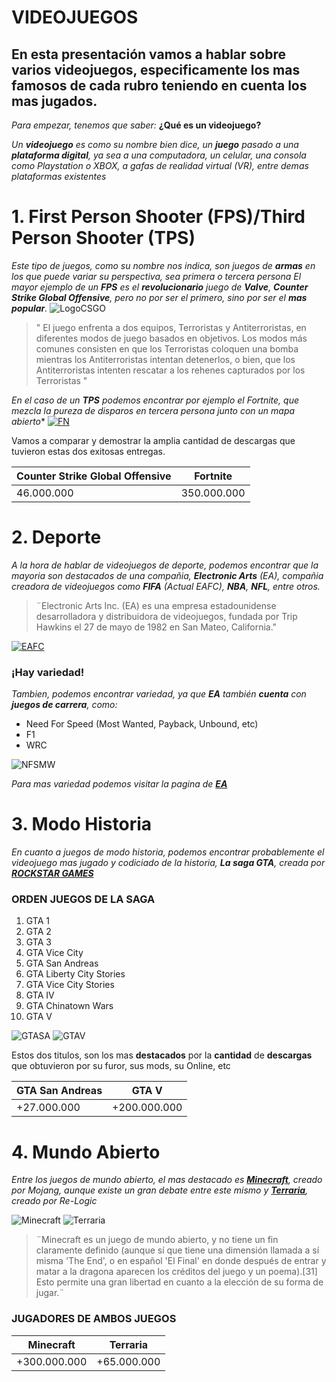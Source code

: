 # VIDEOJUEGOS
## En esta presentación vamos a hablar sobre varios videojuegos, especificamente los mas famosos de cada rubro teniendo en cuenta los mas jugados.

*Para empezar, tenemos que saber:* **¿Qué es un videojuego?**

*Un **videojuego** es como su nombre bien dice, un **juego** pasado a una **plataforma digital**, ya sea a una computadora, un celular, una consola como Playstation o XBOX, a gafas de realidad virtual (VR), entre demas plataformas existentes*

# **1.** First Person  Shooter (FPS)/Third Person Shooter (TPS)
*Este tipo de juegos, como su nombre nos indica, son juegos de **armas** en los que puede variar su perspectiva, sea primera o tercera persona*
*El mayor ejemplo de un **FPS** es el **revolucionario** juego de **Valve**, **Counter Strike Global Offensive**, pero no por ser el primero, sino por ser el **mas popular**.*
![LogoCSGO](https://encrypted-tbn0.gstatic.com/images?q=tbn:ANd9GcQ2ZiUnvjQP6wrP8RQE971KTuxijpO_HJAWOw&s)
> " El juego enfrenta a dos equipos, Terroristas y Antiterroristas, en diferentes modos de juego basados ​​en objetivos. Los modos más comunes consisten en que los Terroristas coloquen una bomba mientras los Antiterroristas intentan detenerlos, o bien, que los Antiterroristas intenten rescatar a los rehenes capturados por los Terroristas "

*En el caso de un **TPS** podemos encontrar por ejemplo el Fortnite, que mezcla la pureza de disparos en tercera persona junto con un mapa abierto**
[![FN](https://i.pinimg.com/originals/78/49/08/7849081b91e4e3dc0b643b44ab62e6c8.jpg)](https://www.fortnite.com/?lang=es-ES)

Vamos a comparar y demostrar la amplia cantidad de descargas que tuvieron estas dos exitosas entregas.

|Counter Strike Global Offensive|Fortnite|
|-----|-----|
|46.000.000|350.000.000|


# **2.** Deporte

*A la hora de hablar de videojuegos de deporte, podemos encontrar que la mayoria son destacados de una compañia, **Electronic Arts** (EA), compañia creadora de videojuegos como **FIFA** (Actual EAFC), **NBA**, **NFL**, entre otros.*

>  ¨Electronic Arts Inc. (EA) es una empresa estadounidense desarrolladora y distribuidora de videojuegos, fundada por Trip Hawkins el 27 de mayo de 1982 en San Mateo, California." 

[![EAFC](https://image.api.playstation.com/vulcan/ap/rnd/202503/2520/f3c135f8ebdc50b782c6f5f02b27130b499e22847f05aee6.png)](https://www.ea.com/es-es/games/ea-sports-fc )

### ¡Hay variedad!

*Tambien, podemos encontrar variedad, ya que **EA** también **cuenta** con **juegos de carrera**, como:*

+ Need For Speed (Most Wanted, Payback, Unbound, etc)
+ F1
+ WRC

![NFSMW](https://encrypted-tbn0.gstatic.com/images?q=tbn:ANd9GcQ_tZoNckasL_TMZ8qa5kz2oZcxtmE-z0VGJQ&s)

*Para mas variedad podemos visitar la pagina de **[EA](https://www.ea.com/es-es)***

# **3.** Modo Historia

*En cuanto a juegos de modo historia, podemos encontrar probablemente el videojuego mas jugado y codiciado de la historia, **La saga GTA**, creada por **[ROCKSTAR GAMES](https://www.rockstargames.com/es/)***

### ORDEN JUEGOS DE LA SAGA

1. GTA 1
2. GTA 2
3. GTA 3
4. GTA Vice City
5. GTA San Andreas
6. GTA Liberty City Stories
7. GTA Vice City Stories
8. GTA IV
9. GTA Chinatown Wars
10. GTA V

![GTASA](https://cdn1.epicgames.com/offer/3262906d93334603b399e106492b1217/EGS_GrandTheftAutoSanAndreasTheDefinitiveEdition_RockstarGames_S1_2560x1440-3daa3396c39d5310e071d9093689fdde)
![GTAV](https://encrypted-tbn0.gstatic.com/images?q=tbn:ANd9GcR47LjFayYHU_-Hc43iGrZkvbyFmG5YXrcrmA&s)

Estos dos titulos, son los mas **destacados** por la **cantidad** de **descargas** que obtuvieron por su furor, sus mods, su Online, etc

|GTA San Andreas|GTA V|
|----|----|
|+27.000.000|+200.000.000|

# **4.** Mundo Abierto

*Entre los juegos de mundo abierto, el mas destacado es **[Minecraft](https://www.minecraft.net/es-es)**, creado por Mojang, aunque existe un gran debate entre este mismo y **[Terraria](https://terraria.org/)**, creado por Re-Logic*

![Minecraft](https://encrypted-tbn0.gstatic.com/images?q=tbn:ANd9GcQBw9g6jfRMqOerLIjz4rhmQK5-V3D19bbjdw&s)
![Terraria](https://shared.fastly.steamstatic.com/store_item_assets/steam/apps/105600/header.jpg?t=1731252354)

> ¨Minecraft es un juego de mundo abierto, y no tiene un fin claramente definido (aunque sí que tiene una dimensión llamada a sí misma 'The End', o en español 'El Final' en donde después de entrar y matar a la dragona aparecen los créditos del juego y un poema).[31]​ Esto permite una gran libertad en cuanto a la elección de su forma de jugar.¨

### JUGADORES DE AMBOS JUEGOS

|Minecraft|Terraria|
|----|----|
|+300.000.000|+65.000.000|